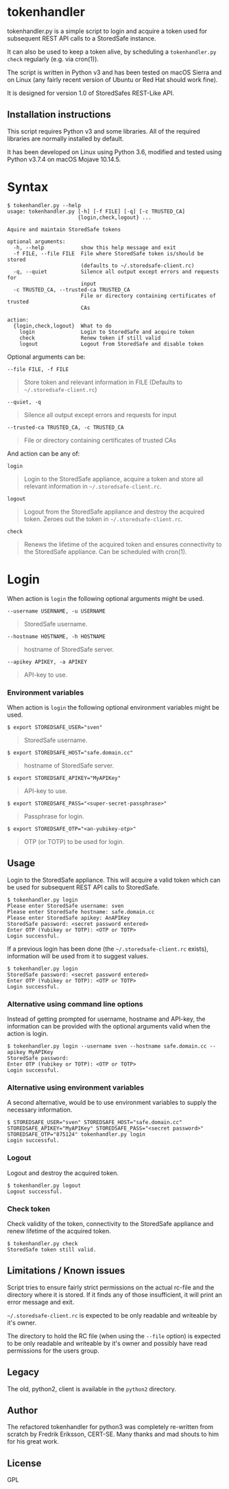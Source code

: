 # tokenhandler

tokenhandler.py is a simple script to login and acquire a token used for subsequent REST API calls to a StoredSafe instance.

It can also be used to keep a token alive, by scheduling a ```tokenhandler.py check``` regularly (e.g. via cron(1)).

The script is written in Python v3 and has been tested on macOS Sierra and on Linux (any fairly recent version of Ubuntu or Red Hat should work fine).

It is designed for version 1.0 of StoredSafes REST-Like API.

## Installation instructions

This script requires Python v3 and some libraries. All of the required libraries are normally installed by default.

It has been developed on Linux using Python 3.6, modified and tested using Python v3.7.4 on macOS Mojave 10.14.5.

# Syntax

```
$ tokenhandler.py --help
usage: tokenhandler.py [-h] [-f FILE] [-q] [-c TRUSTED_CA]
                       {login,check,logout} ...

Aquire and maintain StoredSafe tokens

optional arguments:
  -h, --help            show this help message and exit
  -f FILE, --file FILE  File where StoredSafe token is/should be stored
                        (defaults to ~/.storedsafe-client.rc)
  -q, --quiet           Silence all output except errors and requests for
                        input
  -c TRUSTED_CA, --trusted-ca TRUSTED_CA
                        File or directory containing certificates of trusted
                        CAs

action:
  {login,check,logout}  What to do
    login               Login to StoredSafe and acquire token
    check               Renew token if still valid
    logout              Logout from StoredSafe and disable token
```
Optional arguments can be:

```
--file FILE, -f FILE
```
> Store token and relevant information in FILE (Defaults to ```~/.storedsafe-client.rc```)

```
--quiet, -q
```
> Silence all output except errors and requests for input

```
--trusted-ca TRUSTED_CA, -c TRUSTED_CA
```
> File or directory containing certificates of trusted CAs

And action can be any of:

```
login
``` 
> Login to the StoredSafe appliance, acquire a token and store all relevant information in ```~/.storedsafe-client.rc```.

```
logout
```
> Logout from the StoredSafe appliance and destroy the acquired token. Zeroes out the token in ```~/.storedsafe-client.rc```.

```
check
```
> Renews the lifetime of the acquired token and ensures connectivity to the StoredSafe appliance. Can be scheduled with cron(1).

# Login
When action is ```login``` the following optional arguments might be used.

```
--username USERNAME, -u USERNAME
```
> StoredSafe username.

```
--hostname HOSTNAME, -h HOSTNAME
```
> hostname of StoredSafe server.

```
--apikey APIKEY, -a APIKEY
```
> API-key to use.

### Environment variables
When action is ```login``` the following optional environment variables might be used.

```
$ export STOREDSAFE_USER="sven"
```
> StoredSafe username.

```
$ export STOREDSAFE_HOST="safe.domain.cc"
```
> hostname of StoredSafe server.

```
$ export STOREDSAFE_APIKEY="MyAPIKey"
```
> API-key to use.

```
$ export STOREDSAFE_PASS="<super-secret-passphrase>"
```
> Passphrase for login.

```
$ export STOREDSAFE_OTP="<an-yubikey-otp>"
```
> OTP (or TOTP) to be used for login.

## Usage
Login to the StoredSafe appliance. This will acquire a valid token which can be used for subsequent REST API calls to StoredSafe.

```
$ tokenhandler.py login
Please enter StoredSafe username: sven
Please enter StoredSafe hostname: safe.domain.cc
Please enter StoredSafe apikey: AnAPIKey
StoredSafe password: <secret password entered>
Enter OTP (Yubikey or TOTP): <OTP or TOTP>
Login successful.

```
If a previous login has been done (the ```~/.storedsafe-client.rc``` exists), information will be used from it to suggest values.

```
$ tokenhandler.py login
StoredSafe password: <secret password entered>
Enter OTP (Yubikey or TOTP): <OTP or TOTP>
Login successful.
```

### Alternative using command line options

Instead of getting prompted for username, hostname and API-key, the information can be provided with the optional arguments valid when the action is login.

```
$ tokenhandler.py login --username sven --hostname safe.domain.cc --apikey MyAPIKey
StoredSafe password:
Enter OTP (Yubikey or TOTP): <OTP or TOTP>
Login successful.
```

### Alternative using environment variables

A second alternative, would be to use environment variables to supply the necessary information.

```
$ STOREDSAFE_USER="sven" STOREDSAFE_HOST="safe.domain.cc" STOREDSAFE_APIKEY="MyAPIKey" STOREDSAFE_PASS="<secret password>" STOREDSAFE_OTP="875124" tokenhandler.py login
Login successful.
```
### Logout

Logout and destroy the acquired token.

```
$ tokenhandler.py logout
Logout successful.
```

### Check token

Check validity of the token, connectivity to the StoredSafe appliance and renew lifetime of the acquired token.

```
$ tokenhandler.py check
StoredSafe token still valid.
```

## Limitations / Known issues

Script tries to ensure fairly strict permissions on the actual rc-file and the directory where it is stored. If it finds any of those insufficient, it will print an error message and exit.

```~/.storedsafe-client.rc``` is expected to be only readable and writeable by it's owner.

The directory to hold the RC file (when using the ```--file``` option) is expected to be only readable and writeable by it's owner and possibly have read permissions for the users group.

## Legacy
The old, python2, client is available in the ```python2``` directory.

## Author
The refactored tokenhandler for python3 was completely re-written from scratch by Fredrik Eriksson, CERT-SE. Many thanks and mad shouts to him for his great work.

## License
GPL
